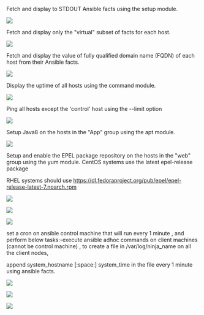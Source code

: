 ﻿Fetch and display to STDOUT Ansible facts using the setup module.

![](Aspose.Words.13248ea6-306c-411c-b681-9e75e3058372.001.png) 

Fetch and display only the "virtual" subset of facts for each host.

![](Aspose.Words.13248ea6-306c-411c-b681-9e75e3058372.002.png) 

Fetch and display the value of fully qualified domain name (FQDN) of each host from their Ansible facts.

![](Aspose.Words.13248ea6-306c-411c-b681-9e75e3058372.003.png) 

Display the uptime of all hosts using the command module.

![](Aspose.Words.13248ea6-306c-411c-b681-9e75e3058372.004.png) 

Ping all hosts except the 'control' host using the --limit option

![](Aspose.Words.13248ea6-306c-411c-b681-9e75e3058372.005.png) 

Setup Java8 on the hosts in the "App" group using the apt module.

![](Aspose.Words.13248ea6-306c-411c-b681-9e75e3058372.006.png) 

Setup and enable the EPEL package repository on the hosts in the "web" group using the yum module. CentOS systems use the latest epel-release package

RHEL systems should use <https://dl.fedoraproject.org/pub/epel/epel-release-latest-7.noarch.rpm>

![](Aspose.Words.13248ea6-306c-411c-b681-9e75e3058372.007.png)



![](Aspose.Words.13248ea6-306c-411c-b681-9e75e3058372.008.png) 

![](Aspose.Words.13248ea6-306c-411c-b681-9e75e3058372.009.png) 

set a cron on ansible control machine that will run every 1 minute ,  and perform below tasks:-execute ansible adhoc commands on client machines (cannot be control machine) , to  create a file in /var/log/ninja\_name on all the client nodes,

append system\_hostname [:space:] system\_time in the file every 1 minute using ansible facts.

![](Aspose.Words.13248ea6-306c-411c-b681-9e75e3058372.010.png) 



![](Aspose.Words.13248ea6-306c-411c-b681-9e75e3058372.011.png) 

![](Aspose.Words.13248ea6-306c-411c-b681-9e75e3058372.012.png)
